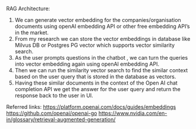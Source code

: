RAG Architecture:

1. We can generate vector embedding for the companies/organisation documents using openAI embedding API or other free embedding API’s in the market.
2. From my research we can store the vector embeddings in database like Milvus DB or Postgres PG vector which supports vector similarity search. 
3. As the user prompts questions in the chatbot , we can turn the queries into vector embedding again using openAI embedding API. 
4. Then we can run the similarity vector search to find the similar context based on the user query that is stored in the database as vectors.
5. Having these similar documents in the context of the Open AI chat completion API we get the answer for the user query and return the response back to the user in UI. 

Referred links: https://platform.openai.com/docs/guides/embeddings
https://github.com/openai/openai-go
https://www.nvidia.com/en-in/glossary/retrieval-augmented-generation/
